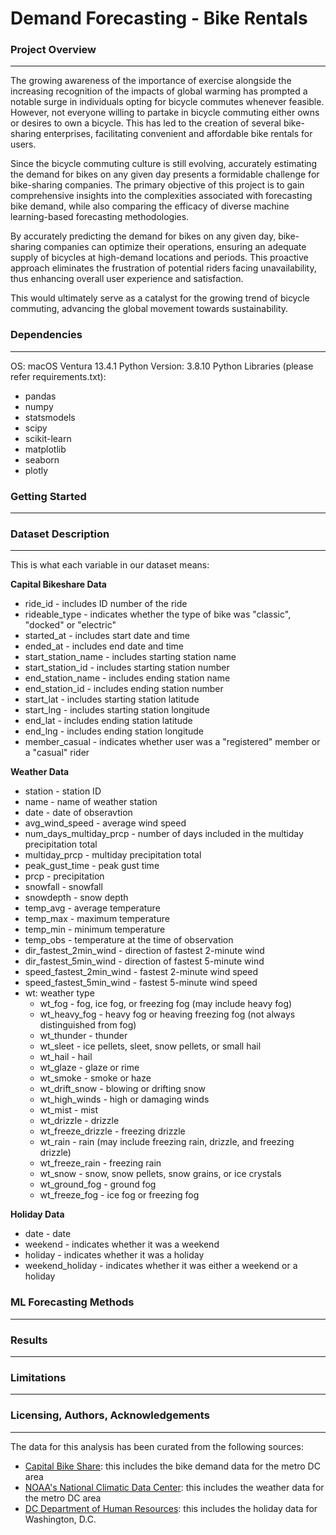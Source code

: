 # Demand Forecasting - Bike Rentals

### Project Overview
---
The growing awareness of the importance of exercise alongside the increasing recognition of the impacts of global warming has prompted a notable surge in individuals opting for bicycle commutes whenever feasible.
However, not everyone willing to partake in bicycle commuting either owns or desires to own a bicycle.
This has led to the creation of several bike-sharing enterprises, facilitating convenient and affordable bike rentals for users.

Since the bicycle commuting culture is still evolving, accurately estimating the demand for bikes on any given day presents a formidable challenge for bike-sharing companies. The primary objective of this project is to gain comprehensive insights into the complexities associated with forecasting bike demand, while also comparing the efficacy of diverse machine learning-based forecasting methodologies.

By accurately predicting the demand for bikes on any given day, bike-sharing companies can optimize their operations, ensuring an adequate supply of bicycles at high-demand locations and periods. This proactive approach eliminates the frustration of potential riders facing unavailability, thus enhancing overall user experience and satisfaction.

This would ultimately serve as a catalyst for the growing trend of bicycle commuting, advancing the global movement towards sustainability.



### Dependencies
---
OS: macOS Ventura 13.4.1
Python Version: 3.8.10
Python Libraries (please refer requirements.txt):
- pandas
- numpy
- statsmodels
- scipy
- scikit-learn
- matplotlib
- seaborn
- plotly


### Getting Started
---


### Dataset Description
---
This is what each variable in our dataset means:

**Capital Bikeshare Data**
- ride_id -  includes ID number of the ride
- rideable_type - indicates whether the type of bike was "classic", "docked" or "electric"
- started_at - includes start date and time
- ended_at - includes end date and time
- start_station_name - includes starting station name
- start_station_id - includes starting station number
- end_station_name - includes ending station name
- end_station_id - includes ending station number
- start_lat - includes starting station latitude
- start_lng - includes starting station longitude
- end_lat - includes ending station latitude
- end_lng - includes ending station longitude
- member_casual -  indicates whether user was a "registered" member or a "casual" rider

**Weather Data**
- station - station ID
- name - name of weather station
- date - date of obseravtion
- avg_wind_speed - average wind speed
- num_days_multiday_prcp - number of days included in the multiday precipitation total 
- multiday_prcp - multiday precipitation total
- peak_gust_time - peak gust time
- prcp - precipitation
- snowfall - snowfall
- snowdepth - snow depth
- temp_avg - average temperature
- temp_max - maximum temperature
- temp_min - minimum temperature
- temp_obs - temperature at the time of observation
- dir_fastest_2min_wind - direction of fastest 2-minute wind
- dir_fastest_5min_wind - direction of fastest 5-minute wind
- speed_fastest_2min_wind - fastest 2-minute wind speed
- speed_fastest_5min_wind - fastest 5-minute wind speed
- wt: weather type
	- wt_fog - fog, ice fog, or freezing fog (may include heavy fog)
	- wt_heavy_fog - heavy fog or heaving freezing fog (not always distinguished from fog)
	- wt_thunder - thunder
	- wt_sleet - ice pellets, sleet, snow pellets, or small hail
	- wt_hail - hail
	- wt_glaze - glaze or rime
	- wt_smoke - smoke or haze
	- wt_drift_snow - blowing or drifting snow
	- wt_high_winds - high or damaging winds
	- wt_mist - mist
	- wt_drizzle - drizzle
	- wt_freeze_drizzle - freezing drizzle
	- wt_rain - rain (may include freezing rain, drizzle, and freezing drizzle)
	- wt_freeze_rain - freezing rain
	- wt_snow - snow, snow pellets, snow grains, or ice crystals
	- wt_ground_fog - ground fog
	- wt_freeze_fog - ice fog or freezing fog

**Holiday Data**
- date - date
- weekend - indicates whether it was a weekend
- holiday - indicates whether it was a holiday
- weekend_holiday - indicates whether it was either a weekend or a holiday



### ML Forecasting Methods
---


### Results
---


### Limitations
---


### Licensing, Authors, Acknowledgements
---
The data for this analysis has been curated from the following sources:

- [Capital Bike Share](https://www.capitalbikeshare.com/system-data): this includes the bike demand data for the metro DC area
- [NOAA's National Climatic Data Center](https://www.ncdc.noaa.gov/cdo-web/search): this includes the weather data for the metro DC area
- [DC Department of Human Resources](https://edpm.dc.gov/issuances/legal-public-holidays-2023/): this includes the holiday data for Washington, D.C.




